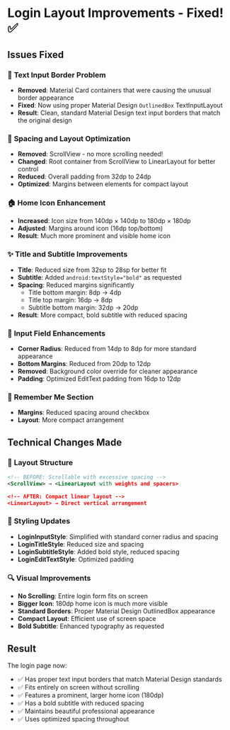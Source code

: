 # Login Layout Improvements - Fixed! ✅

## Issues Fixed

### 🔧 **Text Input Border Problem**
- **Removed**: Material Card containers that were causing the unusual border appearance
- **Fixed**: Now using proper Material Design `OutlinedBox` TextInputLayout
- **Result**: Clean, standard Material Design text input borders that match the original design

### 📏 **Spacing and Layout Optimization**
- **Removed**: ScrollView - no more scrolling needed!
- **Changed**: Root container from ScrollView to LinearLayout for better control
- **Reduced**: Overall padding from 32dp to 24dp
- **Optimized**: Margins between elements for compact layout

### 🏠 **Home Icon Enhancement**
- **Increased**: Icon size from 140dp × 140dp to 180dp × 180dp
- **Adjusted**: Margins around icon (16dp top/bottom)
- **Result**: Much more prominent and visible home icon

### ✨ **Title and Subtitle Improvements**
- **Title**: Reduced size from 32sp to 28sp for better fit
- **Subtitle**: Added `android:textStyle="bold"` as requested
- **Spacing**: Reduced margins significantly
  - Title bottom margin: 8dp → 4dp
  - Title top margin: 16dp → 8dp  
  - Subtitle bottom margin: 32dp → 20dp
- **Result**: More compact, bold subtitle with reduced spacing

### 📱 **Input Field Enhancements**
- **Corner Radius**: Reduced from 14dp to 8dp for more standard appearance
- **Bottom Margins**: Reduced from 20dp to 12dp
- **Removed**: Background color override for cleaner appearance
- **Padding**: Optimized EditText padding from 16dp to 12dp

### 🎯 **Remember Me Section**
- **Margins**: Reduced spacing around checkbox
- **Layout**: More compact arrangement

## Technical Changes Made

### 📄 **Layout Structure**
```xml
<!-- BEFORE: Scrollable with excessive spacing -->
<ScrollView> → <LinearLayout with weights and spacers>

<!-- AFTER: Compact linear layout -->
<LinearLayout> → Direct vertical arrangement
```

### 🎨 **Styling Updates**
- **LoginInputStyle**: Simplified with standard corner radius and spacing
- **LoginTitleStyle**: Reduced size and spacing
- **LoginSubtitleStyle**: Added bold style, reduced spacing  
- **LoginEditTextStyle**: Optimized padding

### 🔍 **Visual Improvements**
- **No Scrolling**: Entire login form fits on screen
- **Bigger Icon**: 180dp home icon is much more visible
- **Standard Borders**: Proper Material Design OutlinedBox appearance
- **Compact Layout**: Efficient use of screen space
- **Bold Subtitle**: Enhanced typography as requested

## Result
The login page now:
- ✅ Has proper text input borders that match Material Design standards
- ✅ Fits entirely on screen without scrolling
- ✅ Features a prominent, larger home icon (180dp)
- ✅ Has a bold subtitle with reduced spacing
- ✅ Maintains beautiful professional appearance
- ✅ Uses optimized spacing throughout
